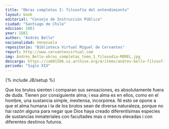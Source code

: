 ```yaml
---
title: "Obras completas I: filosofía del entendimiento"
layout: book
editorial: "Consejo de Instrucción Pública"
ciudad: "Santiago de Chile"
edicion: 1881
year: 1881
author: "Andrés Bello"
nacionalidad: Venezuela
repositorio: "Biblioteca Virtual Miguel de Cervantes"
repurl: http://www.cervantesvirtual.com
img: Andrés_Bello-obras_completas_tomo_1_filosodia-MOREL.jpg
descarga: https://ia601506.us.archive.org/4/items/andres-bello-filosofia-del-emtendimiento-tomo-1-morel/Andres_Bello_Filosofia_del_Emtendimiento_Tomo_1-MOREL.pdf
periodo: "Siglo XIX"
---
```

{% include JB/setup %}

Que los brutos sienten i comparan sus sensaciones, es absolutamente fuera de duda. Tienen por consiguiente alma; i esa alma es en ellos, como en el hombre, una sustancia simple, inextensa, incorpórea. Ni esto se opone a que el alma humana i la de los brutos sean de diversa naturaleza, porque no hai razón alguna para negar que Dios haya creado diferentísimas especies de sustancias inmateriales con facultades mas o menos elevadas i con diferentes destinos futuros. 
